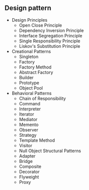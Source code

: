 ## Design pattern
* Design Principles
    * Open Close Principle
    * Dependency Inversion Principle
    * Interface Segregation Principle
    * Single Responsibility Principle
    * Liskov's Substitution Principle
* Creational Patterns
    * Singleton
    * Factory
    * Factory Method
    * Abstract Factory
    * Builder
    * Prototype
    * Object Pool
* Behavioral Patterns
    * Chain of Responsibility
    * Command
    * Interpreter
    * Iterator
    * Mediator
    * Memento
    * Observer
    * Strategy
    * Template Method
    * Visitor
    * Null Object
Structural Patterns
    * Adapter
    * Bridge
    * Composite
    * Decorator
    * Flyweight
    * Proxy
